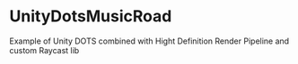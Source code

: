 # UnityDotsMusicRoad
Example of Unity DOTS combined with Hight Definition Render Pipeline and custom Raycast lib
